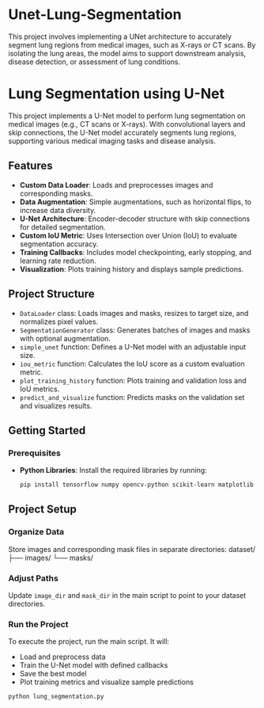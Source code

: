 # Unet-Lung-Segmentation
This project involves implementing a UNet architecture to accurately segment lung regions from medical images, such as X-rays or CT scans. By isolating the lung areas, the model aims to support downstream analysis, disease detection, or assessment of lung conditions. 

# Lung Segmentation using U-Net

This project implements a U-Net model to perform lung segmentation on medical images (e.g., CT scans or X-rays). With convolutional layers and skip connections, the U-Net model accurately segments lung regions, supporting various medical imaging tasks and disease analysis.

## Features
- **Custom Data Loader**: Loads and preprocesses images and corresponding masks.
- **Data Augmentation**: Simple augmentations, such as horizontal flips, to increase data diversity.
- **U-Net Architecture**: Encoder-decoder structure with skip connections for detailed segmentation.
- **Custom IoU Metric**: Uses Intersection over Union (IoU) to evaluate segmentation accuracy.
- **Training Callbacks**: Includes model checkpointing, early stopping, and learning rate reduction.
- **Visualization**: Plots training history and displays sample predictions.

## Project Structure
- `DataLoader` class: Loads images and masks, resizes to target size, and normalizes pixel values.
- `SegmentationGenerator` class: Generates batches of images and masks with optional augmentation.
- `simple_unet` function: Defines a U-Net model with an adjustable input size.
- `iou_metric` function: Calculates the IoU score as a custom evaluation metric.
- `plot_training_history` function: Plots training and validation loss and IoU metrics.
- `predict_and_visualize` function: Predicts masks on the validation set and visualizes results.

## Getting Started

### Prerequisites
- **Python Libraries**: Install the required libraries by running:
  ```bash
  pip install tensorflow numpy opencv-python scikit-learn matplotlib

## Project Setup

### Organize Data
Store images and corresponding mask files in separate directories:
dataset/ ├── images/ └── masks/


### Adjust Paths
Update `image_dir` and `mask_dir` in the main script to point to your dataset directories.

### Run the Project
To execute the project, run the main script. It will:
- Load and preprocess data
- Train the U-Net model with defined callbacks
- Save the best model
- Plot training metrics and visualize sample predictions

```bash
python lung_segmentation.py


